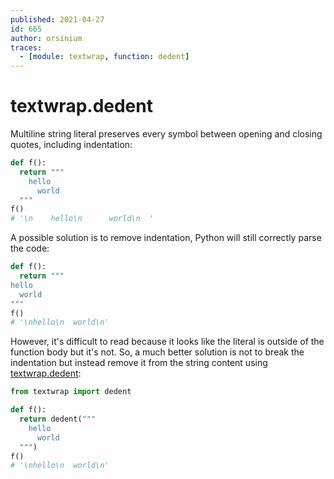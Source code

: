 ```yaml
---
published: 2021-04-27
id: 665
author: orsinium
traces:
  - [module: textwrap, function: dedent]
---
```


# textwrap.dedent

Multiline string literal preserves every symbol between opening and closing quotes, including indentation:

```python
def f():
  return """
    hello
      world
  """
f()
# '\n    hello\n      world\n  '
```

A possible solution is to remove indentation, Python will still correctly parse the code:

```python
def f():
  return """
hello
  world
"""
f()
# '\nhello\n  world\n'
```

However, it's difficult to read because it looks like the literal is outside of the function body but it's not. So, a much better solution is not to break the indentation but instead remove it from the string content using [textwrap.dedent](https://docs.python.org/3/library/textwrap.html#textwrap.dedent):

```python
from textwrap import dedent

def f():
  return dedent("""
    hello
      world
  """)
f()
# '\nhello\n  world\n'
```
